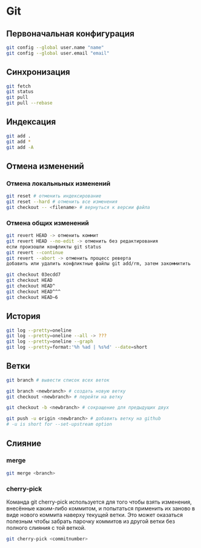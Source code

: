 # Git

## Первоначальная конфигурация

```bash
git config --global user.name "name"
git config --global user.email "email"
```

## Синхронизация

```bash
git fetch
git status
git pull
git pull --rebase
```

## Индексация

```bash
git add .
git add *
git add -A
```

## Отмена изменений

### Отмена локальньных изменений

```bash
git reset # отменить индексирование
git reset --hard # отменить все изменения
git checkout -- <filename> # вернуться к версии файла
```

### Отмена общих изменений

```bash
git revert HEAD -> отменить коммит
git revert HEAD --no-edit -> отменить без редактирования
если произошли конфликты git status
git revert --continue
git revert --abort -> отменить процесс реверта
добавить или удалить конфликтные файлы git add/rm, затем закоммитить
```

```bash
git checkout 03ecdd7
git checkout HEAD
git checkout HEAD^
git checkout HEAD^^^
git checkout HEAD~6
```

## История

```bash
git log --pretty=oneline
git log --pretty=oneline --all -> ???
git log --pretty=oneline --graph
git log --pretty=format:'%h %ad | %s%d' --date=short
```

## Ветки

```bash
git branch # вывести список всех веток

git branch <newbranch> # создать новую ветку
git checkout <newbranch> # перейти на ветку

git checkout -b <newbranch> # сокращение для предыдущих двух

git push -u origin <newbranch> # добавить ветку на github
# -u is short for --set-upstream option
```

## Слияние

### merge

```bash
git merge <branch>
```

### cherry-pick

Команда git cherry-pick используется для того чтобы взять изменения, внесённые каким-либо коммитом, и попытаться применить их заново в виде нового коммита наверху текущей ветки. Это может оказаться полезным чтобы забрать парочку коммитов из другой ветки без полного слияния с той веткой.

```bash
git cherry-pick <commitnumber>
```
